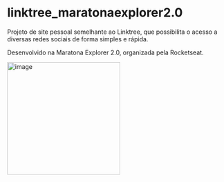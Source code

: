# linktree_maratonaexplorer2.0

Projeto de site pessoal semelhante ao Linktree, que possibilita o acesso a diversas redes sociais de forma simples e rápida.

Desenvolvido na Maratona Explorer 2.0, organizada pela Rocketseat.


<img width="261" alt="image" src="https://user-images.githubusercontent.com/106192001/177825549-56ddeb2b-0e77-4294-b6e3-fde8b25378a7.png">
